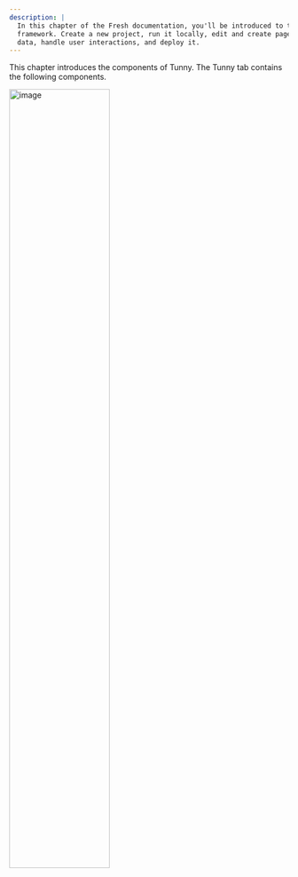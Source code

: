 ```yaml
---
description: |
  In this chapter of the Fresh documentation, you'll be introduced to the
  framework. Create a new project, run it locally, edit and create pages, fetch
  data, handle user interactions, and deploy it.
---
```


This chapter introduces the components of Tunny. The Tunny tab contains the
following components.

<img width="60%" alt="image" src="/images/docs_v1/gh-components/component-tab.png">
